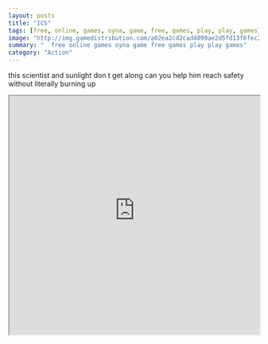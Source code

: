 ```yaml
---
layout: posts
title: "ICS"
tags: [free, online, games, oyna, game, free, games, play, play, games]
image: "http://img.gamedistribution.com/a02ea2cd2cad4099ae2d5fd13f6fec24.jpg"
summary: "  free online games oyna game free games play play games"
category: "Action"
---
```


this scientist and sunlight don t get along can you help him reach safety without literally burning up

<iframe width="100%" height="480px;" src="http://flash.gamedistribution.com?game=a02ea2cd2cad4099ae2d5fd13f6fec24"></iframe>